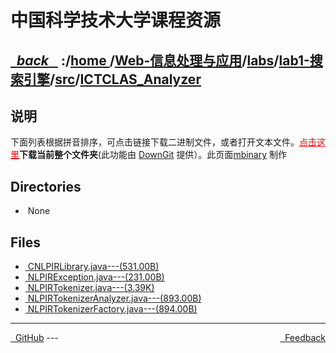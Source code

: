 
<!--
<head>
    <meta http-equiv="content-type" content="text/html; charset=utf-8">
    <title> 中国科学技术大学课程资源</title>
</head>
-->
# 中国科学技术大学课程资源

<div>
  <h2>
    <a href="../index.html">&nbsp;&nbsp;<i class="fa fa-level-up">back </i>&nbsp;&nbsp;</a>
    :/<a href="../../../../../index.html">home <i class="fa fa-home"></i></a>/<a href="../../../../index.html">Web-信息处理与应用</a>/<a href="../../../index.html">labs</a>/<a href="../../index.html">lab1-搜索引擎</a>/<a href="../index.html">src</a>/<a href="index.html">ICTCLAS_Analyzer</a>
  </h2>
</div>

## 说明
下面列表根据拼音排序，可点击链接下载二进制文件，或者打开文本文件。<a href="http://downgit.zhoudaxiaa.com/#/home?url=https://github.com/USTC-Resource/USTC-Course/tree/master/Web-信息处理与应用/labs/lab1-搜索引擎/src/ICTCLAS_Analyzer" style="color:red" target="_black">点击这里</a>**下载当前整个文件夹**(此功能由 [DownGit](http://downgit.zhoudaxiaa.com) 提供）。此页面[mbinary](https://mbinary.xyz) 制作

## Directories
<ul><li><i class="fa fa-meh-o"></i>&nbsp;None</li></ul>

## Files
<ul><li><a href="https://raw.githubusercontent.com/USTC-Resource/USTC-Course/master/Web-信息处理与应用/labs/lab1-搜索引擎/src/ICTCLAS_Analyzer/CNLPIRLibrary.java"><i class="fa fa-file-code-o"></i>&nbsp;CNLPIRLibrary.java---(531.00B)</a></li>
<li><a href="https://raw.githubusercontent.com/USTC-Resource/USTC-Course/master/Web-信息处理与应用/labs/lab1-搜索引擎/src/ICTCLAS_Analyzer/NLPIRException.java"><i class="fa fa-file-code-o"></i>&nbsp;NLPIRException.java---(231.00B)</a></li>
<li><a href="https://raw.githubusercontent.com/USTC-Resource/USTC-Course/master/Web-信息处理与应用/labs/lab1-搜索引擎/src/ICTCLAS_Analyzer/NLPIRTokenizer.java"><i class="fa fa-file-code-o"></i>&nbsp;NLPIRTokenizer.java---(3.39K)</a></li>
<li><a href="https://raw.githubusercontent.com/USTC-Resource/USTC-Course/master/Web-信息处理与应用/labs/lab1-搜索引擎/src/ICTCLAS_Analyzer/NLPIRTokenizerAnalyzer.java"><i class="fa fa-file-code-o"></i>&nbsp;NLPIRTokenizerAnalyzer.java---(893.00B)</a></li>
<li><a href="https://raw.githubusercontent.com/USTC-Resource/USTC-Course/master/Web-信息处理与应用/labs/lab1-搜索引擎/src/ICTCLAS_Analyzer/NLPIRTokenizerFactory.java"><i class="fa fa-file-code-o"></i>&nbsp;NLPIRTokenizerFactory.java---(894.00B)</a></li></ul>

---
<div style="text-decration:underline;display:inline">
  <a href="https://github.com/USTC-Resource/USTC-Course.git" target="_blank" rel="external"><i class="fa fa-github"></i>&nbsp; GitHub</a>
  <a href="mailto:&#122;huheqin1@gmail?subject=反馈与建议" style="float:right" target="_blank" rel="external"><i class="fa fa-envelope"></i>&nbsp; Feedback</a>
</div>
---


